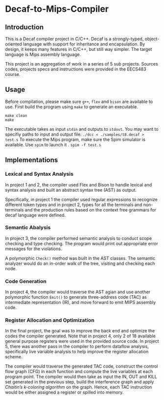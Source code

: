 # Decaf-to-Mips-Compiler
## Introduction
This is a Decaf compiler project in C/C++. Decaf is a strongly-typed, object-oriented language with support for inheritance and encapsulation. By design, it keeps many features in C/C++, but still way simpler. The target language is Mips assembly language.

This project is an aggregation of work in a series of 5 sub projects. Sources codes, projects specs and instructions were provided in the EECS483 course.
## Usage
Before compilation, please make sure `g++`, `flex` and `bison` are available to use.
First build the program using `make` to generate an executable.
```
make clean
make
```
The executable takes as input `stdin` and outputs to `stdout`. You may want to specifiy paths to input and output file.
`./dcc < ./samples/t8.decaf > test.s`
To execute the Mips program, make sure the Spim simulator is available. Use `spim` to launch it .
`spim -f test.s`
## Implementations
### Lexical and Syntax Analysis
In project 1 and 2, the compiler used Flex and Bison to handle lexical and syntax analysis and built an abstract syntax tree (AST) as output.

Specifically, in project 1 the compiler used regular expressions to recognize different token types and in project 2, types for all the terminals and non-terminals and the production rules based on the context free grammars for decaf language were defined.
### Semantic Abalysis
In project 3, the compiler performed semantic analysis to conduct scope checking and type checking. The program would print out appropriate error messages for the violations.

A polymorphic `Check()` method was built in the AST classes. The semantic analyzer would do an in-order walk of the tree, visiting and checking each node.

### Code Generation
In project 4, the compiler would traverse the AST agian and use another polymorphic function `Emit()` to generate three-address code (TAC) as intermediate representation (IR), and move forward to emit MIPS assembly code.

### Register Allocation and Optimization
In the final project, the goal was to improve the back end and optimize the codes the compiler generated. Note that in project 4, only 2 of 18 available general purpose registers were used in the provided source code. In project 5, there was another pass in the compiler to perform dataflow analysis, specifically live variable analysis to help improve the register allocation scheme.

The compiler would traverse the generated TAC code, construct the control flow graph (CFG) in each function and compute the live variables at each program point. The compiler would then take as input the IN, OUT and KILL set generated in the previous step, build the interference graph and apply *Chaitin’s k-coloring algorithm* on the graph. Hence, each TAC instruction would be either assigned a register or spilled into memory.